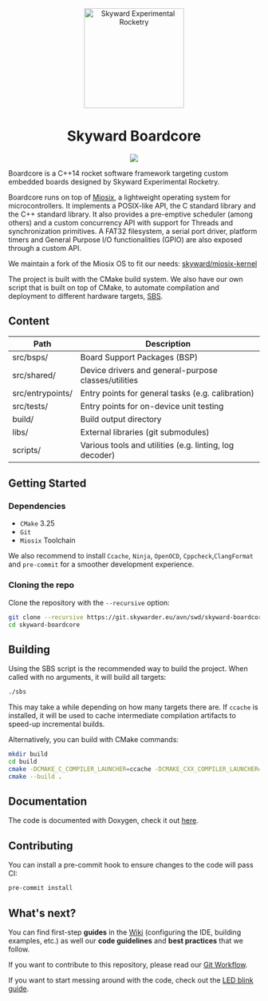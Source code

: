 <div align="center">
	<img src="https://avatars2.githubusercontent.com/u/8077370?s=200&v=4" alt="Skyward Experimental Rocketry" width="200"></a>
<h1>Skyward Boardcore</h1>
<a href="https://git.skywarder.eu/avn/swd/skyward-boardcore/-/pipelines"><img src="https://git.skywarder.eu/avn/swd/skyward-boardcore/badges/main/pipeline.svg"></a>
</div>

Boardcore is a C++14 rocket software framework targeting custom embedded boards designed by Skyward Experimental Rocketry.

Boardcore runs on top of [Miosix](https://miosix.org/), a lightweight operating system for microcontrollers. It implements a POSIX-like API, the C standard library and the C++ standard library. It also provides a pre-emptive scheduler (among others) and a custom concurrency API with support for Threads and synchronization primitives.
A FAT32 filesystem, a serial port driver, platform timers and General Purpose I/O functionalities (GPIO) are also exposed through a custom API.

We maintain a fork of the Miosix OS to fit our needs: [skyward/miosix-kernel](https://git.skywarder.eu/avn/swd/miosix-kernel)

The project is built with the CMake build system. We also have our own script that is built on top of CMake, to automate compilation and deployment to different hardware targets, [SBS](https://git.skywarder.eu/avn/swd/skyward-boardcore/wikis/Skyward-Build-System-(SBS)).

## Content

| Path             | Description                                                 |
| ---------------- | ----------------------------------------------------------- |
| src/bsps/		   | Board Support Packages (BSP)                                |
| src/shared/      | Device drivers and general-purpose classes/utilities        |
| src/entrypoints/ | Entry points for general tasks (e.g. calibration)           |
| src/tests/       | Entry points for on-device unit testing                     |
| build/           | Build output directory                                      |
| libs/            | External libraries (git submodules)                         |
| scripts/         | Various tools and utilities (e.g. linting, log decoder)     |

## Getting Started

### Dependencies

* `CMake` 3.25
* `Git`
* `Miosix` Toolchain

We also recommend to install `Ccache`, `Ninja`, `OpenOCD`, `Cppcheck`,`ClangFormat` and `pre-commit` for a smoother development experience.

### Cloning the repo

Clone the repository with the `--recursive` option:
```sh
git clone --recursive https://git.skywarder.eu/avn/swd/skyward-boardcore.git
cd skyward-boardcore
```

## Building

Using the SBS script is the recommended way to build the project. When called with no arguments, it will build all targets:
```sh
./sbs
```

This may take a while depending on how many targets there are. If `ccache` is installed, it will be used to cache intermediate compilation artifacts to speed-up incremental builds.

Alternatively, you can build with CMake commands:
```sh
mkdir build
cd build
cmake -DCMAKE_C_COMPILER_LAUNCHER=ccache -DCMAKE_CXX_COMPILER_LAUNCHER=ccache -DCMAKE_TOOLCHAIN_FILE=../libs/miosix-kernel/miosix/_tools/toolchain.cmake -GNinja ..
cmake --build .
```

## Documentation

The code is documented with Doxygen, check it out [here](http://avn.pages.skywarder.eu/swd/skyward-boardcore).

## Contributing

You can install a pre-commit hook to ensure changes to the code will pass CI:

```sh
pre-commit install
```

## What's next?

You can find first-step **guides** in the [Wiki](https://git.skywarder.eu/avn/swd/skyward-boardcore/wikis/home) (configuring the IDE, building examples, etc.) as well our **code guidelines** and **best practices** that we follow.

If you want to contribute to this repository, please read our [Git Workflow](https://git.skywarder.eu/avn/swd/skyward-boardcore/wikis/Git-Workflow).

If you want to start messing around with the code, check out the [LED blink guide](https://git.skywarder.eu/avn/swd/skyward-boardcore/-/wikis/LED-Blink).
